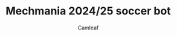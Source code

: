 ---
title: "Mechmania 2024/25 soccer bot"
author: "Camleaf"
description: "A robot meant to play the 2024/25 Mechmania soccer challenge"
created_at: "2025-06-28"
---